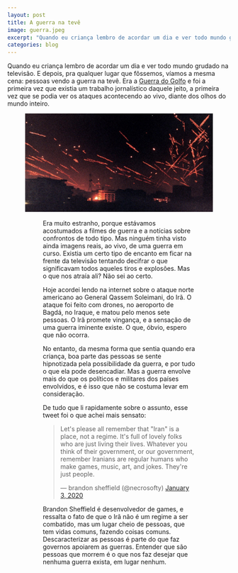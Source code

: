 ```yaml
---
layout: post
title: A guerra na tevê
image: guerra.jpeg
excerpt: "Quando eu criança lembro de acordar um dia e ver todo mundo grudado na televisão. E depois, pra qualquer lugar que fôssemos, víamos a mesma cena: pessoas vendo a guerra na tevê."
categories: blog
---
```


Quando eu criança lembro de acordar um dia e ver todo mundo grudado na televisão. E depois, pra qualquer lugar que fôssemos, víamos a mesma cena: pessoas vendo a guerra na tevê. Era a [Guerra do Golfo](https://pt.m.wikipedia.org/wiki/Guerra_do_Golfo) e foi a primeira vez que existia um trabalho jornalístico daquele jeito, a primeira vez que se podia ver os ataques acontecendo ao vivo, diante dos olhos do mundo inteiro.

<figure>
    <img src="/assets/images/guerra.jpeg" alt="Imagens da CNN na época da Guerra do Golfo">
<figure>   
  
Era muito estranho, porque estávamos acostumados a filmes de guerra e a notícias sobre confrontos de todo tipo. Mas ninguém tinha visto ainda imagens reais, ao vivo, de uma guerra em curso. Existia um certo tipo de encanto em ficar na frente da televisão tentando decifrar o que significavam todos aqueles tiros e explosões. Mas o que nos atraía ali? Não sei ao certo.

Hoje acordei lendo na internet sobre o ataque norte americano ao General Qassem Soleimani, do Irã. O ataque foi feito com drones, no aeroporto de Bagdá, no Iraque, e matou pelo menos sete pessoas. O Irã promete vingança, e a sensação de uma guerra iminente existe. O que, óbvio, espero que não ocorra.

No entanto, da mesma forma que sentia quando era criança, boa parte das pessoas se sente hipnotizada pela possibilidade da guerra, e por tudo o que ela pode desencadiar. Mas a guerra envolve mais do que os políticos e militares dos países envolvidos, e é isso que não se costuma levar em consideração.

De tudo que li rapidamente sobre o assunto, esse tweet foi o que achei mais sensato:

<blockquote class="twitter-tweet"><p lang="en" dir="ltr">Let&#39;s please all remember that &quot;Iran&quot; is a place, not a regime. It&#39;s full of lovely folks who are just living their lives. Whatever you think of their government, or our government, remember Iranians are regular humans who make games, music, art, and jokes. They&#39;re just people.</p>&mdash; brandon sheffield (@necrosofty) <a href="https://twitter.com/necrosofty/status/1212970012941549574?ref_src=twsrc%5Etfw">January 3, 2020</a></blockquote> <script async src="https://platform.twitter.com/widgets.js" charset="utf-8"></script> 

Brandon Sheffield é desenvolvedor de games, e ressalta o fato de que o Irã não é um regime a ser combatido, mas um lugar cheio de pessoas, que tem vidas comuns, fazendo coisas comuns. Descaracterizar as pessoas é parte do que faz governos apoiarem as guerras. Entender que são pessoas que morrem é o que nos faz desejar que nenhuma guerra exista, em lugar nenhum.
